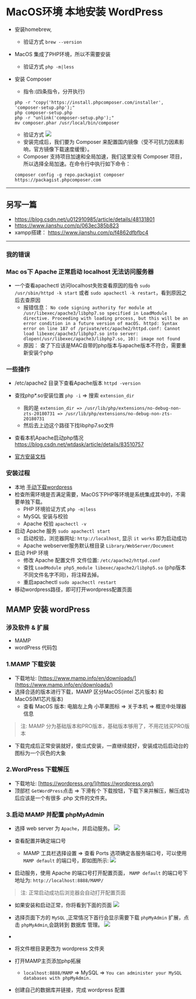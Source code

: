 # MacOS环境 本地安装 WordPress
* 安装homebrew,
	* 验证方式 `brew --version`
* MacOS 集成了PHP环境，所以不需要安装
	* 验证方式 `php -m|less`
* 安装 Composer
	* 指令:(四条指令，分开执行) 
	
	```
	php -r "copy('https://install.phpcomposer.com/installer', 'composer-setup.php');"
	php composer-setup.php
	php -r "unlink('composer-setup.php');"
	mv composer.phar /usr/local/bin/composer
	```
	* 验证方式 
	![](../images/wordPress/download-composer.png)
	* 安装完成后，我们要为 Composer 来配置国内镜像（受不可抗力因素影响，官方镜像下载速度缓慢）。
	* Composer 支持项目加速和全局加速，我们这里没有 Composer 项目，所以选择全局加速。在命令行中执行如下命令：

	```
	composer config -g repo.packagist composer https://packagist.phpcomposer.com
	```


---
## 另写一篇
* https://blog.csdn.net/u012910985/article/details/48131801
* https://www.jianshu.com/p/063ec385b823
* xampp搭建： https://www.jianshu.com/p/f4862dfbfbc4

---
### 我的错误
### Mac os下 Apache 正常启动 localhost 无法访问服务器
* 一个查看apachectl 访问localhost失败查看原因的指令 `sudo /usr/sbin/httpd -k start` 或者 `sudo apachectl -k restart`，看到原因之后去查原因
	* 报错信息： `No code signing authority for module at /usr/libexec/apache3/libphp7.so specified in LoadModule directive. Proceeding with loading process, but this will be an error condition in a future version of macOS.
httpd: Syntax error on line 187 of /private/etc/apache2/httpd.conf: Cannot load libexec/apache3/libphp7.so into server: dlopen(/usr/libexec/apache3/libphp7.so, 10): image not found`
	* 原因： 查了下应该是MAC自带的php版本与apache版本不符合，需要重新安装个php

### 一些操作
* /etc/apache2  目录下查看Apache版本 `httpd -version`
* 查找php*.so安装位置 `php -i` => 搜索 `extension_dir`
	* 我的是 `extension_dir => /usr/lib/php/extensions/no-debug-non-zts-20180731 => /usr/lib/php/extensions/no-debug-non-zts-20180731`
	* 然后去上边这个路径下找libphp7.so文件
* 查看本机Apache启动php情况 https://blog.csdn.net/wtdask/article/details/83510757

* [官方安装文档](https://cn.wordpress.org/support/category/installation/)

### 安装过程
* 本地 [手动下载wordpress](https://cn.wordpress.org/download/#download-install)
* 检查所需环境是否满足需要，MacOS下PHP等环境是系统集成其中的，不需要单独下载。
	* PHP 环境验证方式 `php -m|less`
	* MySQL 安装与校验
	* Apache 校验 `apachectl -v`
* 启动 Apache 服务 `sudo apachectl start`
	* 启动校验，浏览器网址: `http://localhost`, 显示 `it works` 即为启动成功
	* Apache webserver服务默认根目录 `Library/WebServer/Document`
* 启动 PHP 环境
	* 修改 Apache 配置文件 文件位置: `/etc/apache2/httpd.conf`
	* 查找 `LoadModule php5_module libexec/apache2/libphp5.so` (php版本不同文件名字不同)，将注释去掉。
	* 重启apachectl `sudo apachectl restart`
* 移动wordpress路径，即可打开wordpress配置页面

## MAMP 安装 wordPress 
### 涉及软件 & 扩展
* MAMP
* wordPress 代码包

### 1.MAMP 下载安装
* 下载地址: [https://www.mamp.info/en/downloads/](https://www.mamp.info/en/downloads/)
* 选择合适的版本进行下载，MAMP 区分MacOS(intel 芯片版本) 和 MacOS(M1芯片版本)
	* 查看 MacOS 版本: 电脑左上角 小苹果图标 => 关于本机 => 概览中处理器信息

> 注: MAMP 分为基础版本和PRO版本，基础版本够用了，不用花钱买PRO版本

* 下载完成后正常安装就好，傻瓜式安装，一直继续就好，安装成功后启动台的图标为一个灰色的大象

### 2.WordPress 下载解压
* 下载地址: [https://wordpress.org/](https://wordpress.org/)
* 顶部栏 `GetWordPress`点击 => 下滑有个 下载按钮，下载下来并解压，解压成功后应该是一个有很多 .php 文件的文件夹。

### 3.启动 MAMP 并配置 phpMyAdmin
* 选择 web server 为 `Apache`，并启动服务。
![](../images/wordpress/mamp-start.png)

* 查看配置并确定端口号
	* MAMP 工具栏选择设置 => 查看 Ports 选项确定各服务端口号，可以使用 `MAMP default` 的端口号，即如图所示:
	![](../images/wordpress/mamp-ports.png)
 
* 启动服务，使用 Apache 的端口号打开配置页面， `MAMP default` 的端口号下地址为: `http://localhost:8888/MAMP/` 

> 注: 正常启动成功后浏览器会自动打开配置页面

* 如果安装和启动正常，你将看到下面的页面
![](../images/wordpress/mamp-index.png)

* 选择页面下方的 `MySQL` ,正常情况下首行会显示需要下载 `phpMyAdmin` 扩展，点击  `phpMyAdmin`,会跳转到 数据库 管理。
![](../images/wordpress/mamp-mysql.png)

* 

* 将文件根目录更改为 wordpress 文件夹
* 打开MAMP主页添加php拓展
	* `localhost:8888/MAMP` => MySQL => `You can administer your MySQL databases with phpMyAdmin.`
* 创建自己的数据库并链接，完成 wordpress 配置

